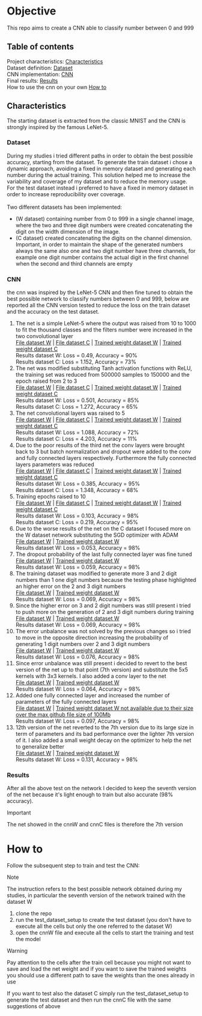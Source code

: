 # Objective
This repo aims to create a CNN able to classify number between 0 and 999
## Table of contents
Project characteristics: [Characteristics](#characteristics) </br>
Dataset definition: [Dataset](#dataset) </br>
CNN implementation: [CNN](#cnn) </br>
Final results: [Results](results) </br>
How to use the cnn on your own [How to](#how-to)
## Characteristics
The starting dataset is extracted from the classic MNIST and the CNN is strongly inspired by the famous LeNet-5. </br>
### Dataset
During my studies i tried different paths in order to obtain the best possible accuracy, starting from the dataset.
To generate the train dataset i chose a dynamic approach, avoiding a fixed in memory dataset and generating each number during the actual training. 
This solution helped me to increase the variability and coverage of my dataset and to reduce the memory usage.
For the test dataset instead i preferred to have a fixed in memory dataset in order to increase reproducibility over coverage. </br></br>
Two different datasets has been implemented:
- (W dataset) containing number from 0 to 999 in a single channel image, where the two and three digit numbers were created 
concatenating the digit on the width dimension of the image.
- (C dataset) created concatenating the digits on the channel dimension. Important, in order to maintain the shape of the generated numbers always the same
also one and two digit number have three channels, for example one digit number contains the actual digit in the first channel when the second and third channels are empty
### CNN
the cnn was inspired by the LeNet-5 CNN and then fine tuned to obtain the best possible network to classify numbers between 0 and 999, 
below are reported all the CNN version tested to reduce the loss on the train dataset and the accuracy on the test dataset.
1. The net is a simple LeNet-5 where the output was raised from 10 to 1000 to fit the thousand classes and the filters number were increased in the two convolutional layer </br>
   [File dataset W](https://github.com/LorenzoBacchini/DeepLearning-Project-Assignment/commit/c9119f9892777dd6c7e2b4ec3524ac3610a2c671) |
   [File dataset C](https://github.com/LorenzoBacchini/DeepLearning-Project-Assignment/commit/c9119f9892777dd6c7e2b4ec3524ac3610a2c671) |
   [Trained weight dataset W](./res/LeNet5W_1.pth) |
   [Trained weight dataset C](./res/LeNet5C_1.pth) </br>
   Results dataset W: Loss = 0.49, Accuracy = 90% </br>
   Results dataset C: Loss = 1.152, Accuracy = 73%
2. The net was modified substituting Tanh activation functions with ReLU, the training set was reduced from 500000 samples to 150000 and the epoch raised from 2 to 3 </br>
   [File dataset W](https://github.com/LorenzoBacchini/DeepLearning-Project-Assignment/commit/23f0ffdfe4550ea66c8b05348a972947810a07d7) |
   [File dataset C](https://github.com/LorenzoBacchini/DeepLearning-Project-Assignment/commit/23f0ffdfe4550ea66c8b05348a972947810a07d7) |
   [Trained weight dataset W](./res/LeNet5W_2.pth) |
   [Trained weight dataset C](./res/LeNet5C_2.pth) </br>
   Results dataset W: Loss = 0.501, Accuracy = 85% </br>
   Results dataset C: Loss = 1.272, Accuracy = 65%
3. The net convolutional layers was raised to 5 </br>
   [File dataset W](https://github.com/LorenzoBacchini/DeepLearning-Project-Assignment/commit/9c19d80f4e400ae32c9b4f2e24acca83f182c26e) |
   [File dataset C](https://github.com/LorenzoBacchini/DeepLearning-Project-Assignment/commit/9c19d80f4e400ae32c9b4f2e24acca83f182c26e) |
   [Trained weight dataset W](./res/LeNet5W_3.pth) |
   [Trained weight dataset C](./res/LeNet5C_3.pth) </br>
   Results dataset W: Loss = 1.088, Accuracy = 72% </br>
   Results dataset C: Loss = 4.203, Accuracy = 11%
4. Due to the poor results of the third net the conv layers were brought back to 3 but batch normalization and dropout were added to the conv and fully connected layers respectively.
Furthermore the fully connected layers parameters was reduced </br>
   [File dataset W](https://github.com/LorenzoBacchini/DeepLearning-Project-Assignment/commit/7f6708e647f426e3f338363f4e22fdd8fdcf2400) |
   [File dataset C](https://github.com/LorenzoBacchini/DeepLearning-Project-Assignment/commit/7f6708e647f426e3f338363f4e22fdd8fdcf2400) |
   [Trained weight dataset W](./res/LeNet5W_4.pth) |
   [Trained weight dataset C](./res/LeNet5C_4.pth) </br>
   Results dataset W: Loss = 0.385, Accuracy = 95% </br>
   Results dataset C: Loss = 1.348, Accuracy = 68%
5. Training epochs raised to 10 </br>
   [File dataset W](https://github.com/LorenzoBacchini/DeepLearning-Project-Assignment/commit/ae6febc2c9686c0274b84a7c6d51e0671d1e0845) |
   [File dataset C](https://github.com/LorenzoBacchini/DeepLearning-Project-Assignment/commit/ae6febc2c9686c0274b84a7c6d51e0671d1e0845) |
   [Trained weight dataset W](./res/LeNet5W_5.pth) |
   [Trained weight dataset C](./res/LeNet5C_5.pth) </br>
   Results dataset W: Loss = 0.103, Accuracy = 98% </br>
   Results dataset C: Loss = 0.219, Accuracy = 95%
6. Due to the worse results of the net on the C dataset I focused more on the W dataset network substituting the SGD optimizer with ADAM </br>
   [File dataset W](https://github.com/LorenzoBacchini/DeepLearning-Project-Assignment/commit/cca1e9f1209157b8958a7d74726499a0d0c58d3c) |
   [Trained weight dataset W](./res/LeNet5W_6.pth) </br>
   Results dataset W: Loss = 0.053, Accuracy = 98%
7. The dropout probability of the last fully connected layer was fine tuned </br>
   [File dataset W](https://github.com/LorenzoBacchini/DeepLearning-Project-Assignment/commit/54c75730725538a7b78e6bb627c8b6ed4d45f364) |
   [Trained weight dataset W](./res/LeNet5W_7.pth) </br>
   Results dataset W: Loss = 0.059, Accuracy = 98%
8. The training dataset was modified to generate more 3 and 2 digit numbers than 1 one digit numbers because the testing phase highlighted an higher error on the 2 and 3 digit numbers </br>
   [File dataset W](https://github.com/LorenzoBacchini/DeepLearning-Project-Assignment/commit/261f561376110eb2e357364c3303ad11cc658cc5) |
   [Trained weight dataset W](./res/LeNet5W_8.pth) </br>
   Results dataset W: Loss = 0.069, Accuracy = 98%
9. Since the higher error on 3 and 2 digit numbers was still present i tried to push more on the generation of 2 and 3 digit numbers during training </br>
   [File dataset W](https://github.com/LorenzoBacchini/DeepLearning-Project-Assignment/commit/0c29a18d1b6818e637d7dd845bafe5a60c6cd9b9) |
   [Trained weight dataset W](./res/LeNet5W_9.pth) </br>
   Results dataset W: Loss = 0.069, Accuracy = 98%
10. The error unbalance was not solved by the previous changes so i tried to move in the opposite direction increasing the probability of generating 1 digit numbers over 2 and 3 digit numbers </br>
   [File dataset W](https://github.com/LorenzoBacchini/DeepLearning-Project-Assignment/commit/49ff93b73dc3ed6334ce1bf1b6df5d28836ce30f) |
   [Trained weight dataset W](./res/LeNet5W_10.pth) </br>
   Results dataset W: Loss = 0.076, Accuracy = 98%
11. Since error unbalance was still present i decided to revert to the best version of the net up to that point (7th version) and substitute the 5x5 kernels with 3x3 kernels. I also added a conv layer to the net </br>
   [File dataset W](https://github.com/LorenzoBacchini/DeepLearning-Project-Assignment/commit/fe7caf667e5f41a96d08a2a9cd3584795033452a) |
   [Trained weight dataset W](./res/LeNet5W_11.pth) </br>
   Results dataset W: Loss = 0.064, Accuracy = 98%
12. Added one fully connected layer and increased the number of parameters of the fully connected layers </br>
   [File dataset W](https://github.com/LorenzoBacchini/DeepLearning-Project-Assignment/commit/d6f29df1258f52a31f74ec3d2e9e8ad376527f17) |
   [Trained weight dataset W not available due to their size over the max github file size of 100Mb]() </br>
   Results dataset W: Loss = 0.097, Accuracy = 98%
13. 12th version of the net reverted to the 7th version due to its large size in term of parameters and its bad performance over the lighter 7th version of it.
   I also added a small weight decay on the optimizer to help the net to generalize better  </br>
   [File dataset W](https://github.com/LorenzoBacchini/DeepLearning-Project-Assignment/commit/d1b9648ca24ab8ecf83f543028527bca383c4e04) |
   [Trained weight dataset W](./res/LeNet5W_13.pth) </br>
   Results dataset W: Loss = 0.131, Accuracy = 98% </br>
### Results  
After all the above test on the network I decided to keep the seventh version of the net because it's light enough to train but also accurate (98% accuracy). </br> 
> [!IMPORTANT]
> The net showed in the cnnW and cnnC files is therefore the 7th version
# How to
Follow the subsequent step to train and test the CNN:
> [!NOTE]
> The instruction refers to the best possible network obtained during my studies, in particular the seventh version of the network trained with the dataset W
1. clone the repo
2. run the test_dataset_setup to create the test dataset (you don't have to execute all the cells but only the one referred to the dataset W)
3. open the cnnW file and execute all the cells to start the training and test the model
> [!WARNING]
> Pay attention to the cells after the train cell because you might not want to save and load the net weight and if you want to save the trained weights you should use a different path to save the weights than the ones already in use

If you want to test also the dataset C simply run the test_dataset_setup to generate the test dataset and then run the cnnC file with the same suggestions of above
